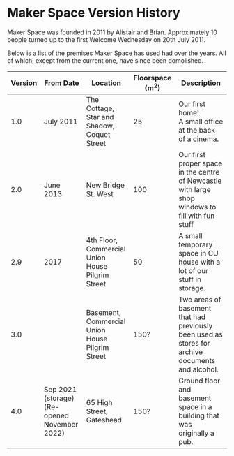 # Maker Space Version History

Maker Space was founded in 2011 by Alistair and Brian.  Approximately 10 people turned up to the first Welcome Wednesday  on 20th July 2011.

Below is a list of the premises Maker Space has used had over the years.
All of which, except from the current one, have since been domolished.

|Version|From Date|Location|Floorspace (m<sup>2</sup>)|Description|
|---|---|---|---|--|
|1.0|July 2011|The Cottage,<br>Star and Shadow,<br>Coquet Street|25|Our first home!<br>A small office at the back of a cinema.|
|2.0|June 2013|New Bridge St. West|100|Our first proper space in the centre of Newcastle with large shop windows to fill with fun stuff|
|2.9|2017|4th Floor,<br>Commercial Union House<br>Pilgrim Street|50|A small temporary space in CU house with a lot of our stuff in storage.|
|3.0||Basement,<br>Commercial Union House<br>Pilgrim Street|150?|Two areas of basement that had previously been used as stores for archive documents and alcohol.|
|4.0|Sep 2021 (storage)<br>(Re-opened November 2022)|65 High Street,<br>Gateshead|150?|Ground floor and basement space in a building that was originally a pub.|

